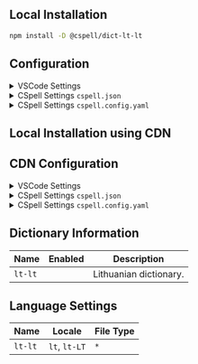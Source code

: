 ## Local Installation

```sh
npm install -D @cspell/dict-lt-lt
```

## Configuration

<details>
<summary>VSCode Settings</summary>

Add the following to your VSCode settings:

**`.vscode/settings.json`**

```jsonc
{
  "cSpell.import": ["@cspell/dict-lt-lt/cspell-ext.json"],
  "cSpell.language": "lt, lt-LT",
}
```

</details>

<details>
<summary>CSpell Settings <code>cspell.json</code></summary>

**`cspell.json`**

```jsonc
{
  "import": ["@cspell/dict-lt-lt/cspell-ext.json"],
  "language": "lt, lt-LT",
}
```

</details>

<details>
<summary>CSpell Settings <code>cspell.config.yaml</code></summary>

**`cspell.config.yaml`**

```yaml
import:
  - '@cspell/dict-lt-lt/cspell-ext.json'
language: lt, lt-LT
```

</details>

## Local Installation using CDN

## CDN Configuration

<details>
<summary>VSCode Settings</summary>

Add the following to your VSCode settings:

**`.vscode/settings.json`**

```jsonc
{
  "cSpell.import": ["https://cdn.jsdelivr.net/npm/@cspell/dict-lt-lt/cspell-ext.json"],
  "cSpell.language": "lt, lt-LT",
}
```

</details>

<details>
<summary>CSpell Settings <code>cspell.json</code></summary>

**`cspell.json`**

```jsonc
{
  "import": ["https://cdn.jsdelivr.net/npm/@cspell/dict-lt-lt/cspell-ext.json"],
  "language": "lt, lt-LT",
}
```

</details>

<details>
<summary>CSpell Settings <code>cspell.config.yaml</code></summary>

**`cspell.config.yaml`**

```yaml
import:
  - https://cdn.jsdelivr.net/npm/@cspell/dict-lt-lt/cspell-ext.json
language: lt, lt-LT
```

</details>

## Dictionary Information

| Name    | Enabled | Description            |
| ------- | ------- | ---------------------- |
| `lt-lt` |         | Lithuanian dictionary. |

## Language Settings

| Name    | Locale        | File Type |
| ------- | ------------- | --------- |
| `lt-lt` | `lt`, `lt-LT` | `*`       |
